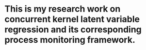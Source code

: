# This is my research work on concurrent kernel latent variable regression and its corresponding process monitoring framework.
